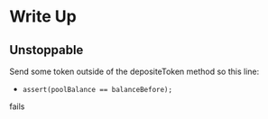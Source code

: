 # Write Up

## Unstoppable

Send some token outside of the depositeToken method so this line:
- `assert(poolBalance == balanceBefore);`

fails

